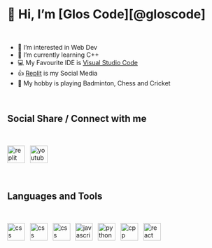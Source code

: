 # 👋 Hi, I’m [Glos Code][@gloscode]

&nbsp;

- 👀 I’m interested in Web Dev
- 🌱 I’m currently learning C++
- 💻 My Favourite IDE is [Visual Studio Code]
- 👍 [Replit] is my Social Media
- 🏸 My hobby is playing Badminton, Chess and Cricket

&nbsp;

## Social Share / Connect with me

&nbsp;

[<img src="https://upload.wikimedia.org/wikipedia/commons/b/b2/Repl.it_logo.svg" width="40" alt="replit">][Replit] &nbsp;
[<img src="https://upload.wikimedia.org/wikipedia/commons/0/09/YouTube_full-color_icon_%282017%29.svg" width="40" alt="youtube">][Youtube]

&nbsp;

## Languages and Tools

&nbsp;

[<img src="https://upload.wikimedia.org/wikipedia/commons/6/61/HTML5_logo_and_wordmark.svg" width="40" alt="css">][HTML] &nbsp;
[<img src="https://upload.wikimedia.org/wikipedia/commons/d/d5/CSS3_logo_and_wordmark.svg" width="40" alt="css">][CSS] &nbsp;
[<img src="https://upload.wikimedia.org/wikipedia/commons/d/d5/Tailwind_CSS_Logo.svg" width="40" alt="css">][Tailwind CSS] &nbsp;
[<img src="https://upload.wikimedia.org/wikipedia/commons/9/99/Unofficial_JavaScript_logo_2.svg" width="40" alt="javascript">][Javascript] &nbsp;
[<img src="https://upload.wikimedia.org/wikipedia/commons/c/c3/Python-logo-notext.svg" width="40" alt="python">][Python] &nbsp;
[<img src="https://upload.wikimedia.org/wikipedia/commons/1/18/ISO_C%2B%2B_Logo.svg" width="40" alt="cpp">][C++] &nbsp;
[<img src="https://upload.wikimedia.org/wikipedia/commons/a/a7/React-icon.svg" width="40" alt="react">][React]

[Visual Studio Code]: https://vscode.dev
[Replit]: https://replit.com/@gloscode
[Youtube]: https://youtube.com/gloscode
[Javascript]: https://en.wikipedia.org/wiki/JavaScript
[Python]: https://en.wikipedia.org/wiki/Python_(programming_language)
[C++]: https://en.wikipedia.org/wiki/C%2B%2B
[React]: https://en.wikipedia.org/wiki/React_(JavaScript_library)
[CSS]: https://en.wikipedia.org/wiki/CSS
[HTML]: https://en.wikipedia.org/wiki/HTML
[Tailwind CSS]: https://en.wikipedia.org/wiki/Tailwind_CSS
